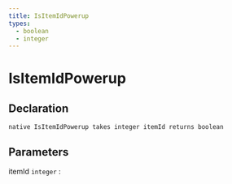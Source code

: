 ```yaml
---
title: IsItemIdPowerup
types:
  - boolean
  - integer
---
```


# IsItemIdPowerup

## Declaration

```jass
native IsItemIdPowerup takes integer itemId returns boolean
```

## Parameters
itemId `integer`
: 
